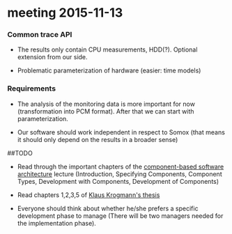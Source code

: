 # meeting 2015-11-13

### Common trace API
- The results only contain CPU measurements, HDD(?). Optional extension from our side.

- Problematic parameterization of hardware (easier: time models)


### Requirements
- The analysis of the monitoring data is more important for now (transformation into PCM format). After that we can start with parameterization.

- Our software should work independent in respect to Somox (that means it should only depend on the results in a broader sense)


##TODO
- Read through the important chapters of the [component-based software architecture](https://sdqweb.ipd.kit.edu/wiki/Vorlesung_Komponentenbasierte_Software-Architektur_SS15) lecture
(Introduction, Specifying Components, Component Types, Development with Components, Development of Components)

- Read chapters 1,2,3,5 of [Klaus Krogmann's thesis](https://sdqweb.ipd.kit.edu/publications/pdfs/krogmann2010a.pdf)

- Everyone should think about whether he/she prefers a specific development phase to manage (There will be two managers needed for the implementation phase).
